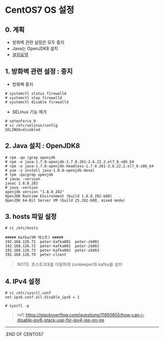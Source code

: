 # CentOS7 OS 설정

## 0. 계획
* 방화벽 관련 설정은 모두 중지
* Java는 OpenJDK8 설치
* [설치요약](<docs/01. 설치/설치편 01-CentOS 7 설치.pptx>)

## 1. 방화벽 관련 설정 : 중지
* 방화벽 중지
```
# systemctl status firewalld
# systemctl stop firewalld
# systemctl disable firewalld
```

* SELinux 기능 제거
```
# setenforce 0
# vi /etc/selinux/config
SELINUX=disabled
```

## 2. Java 설치 : OpenJDK8
```
# rpm -qa |grep openjdk
# rpm -e java-1.7.0-openjdk-1.7.0.261-2.6.22.2.el7_8.x86_64
# rpm -e java-1.7.0-openjdk-headless-1.7.0.261-2.6.22.2.el7_8.x86_64
# yum -y install java-1.8.0-openjdk-devel
# rpm -qa|grep openjdk
# javac -version
javac 1.8.0_282
# java -version
openjdk version "1.8.0_282"
OpenJDK Runtime Environment (build 1.8.0_282-b08)
OpenJDK 64-Bit Server VM (build 25.282-b08, mixed mode)
```

## 3. hosts 파일 설정
```
# vi /etc/hosts

##### Kafka(VM 테스트) #####
192.168.126.71	peter-kafka001	peter-zk001
192.168.126.72	peter-kafka002	peter-zk002
192.168.126.73	peter-kafka003	peter-zk003
192.168.126.79	peter-client
```
> NOTE. 호스트3대를 이용하여 zookeeper와 kafka를 설치

## 4. IPv4 설정
```
# vi /etc/sysctl.conf
net.ipv6.conf.all.disable_ipv6 = 1

# sysctl -p
```
> ref) https://stackoverflow.com/questions/11850655/how-can-i-disable-ipv6-stack-use-for-ipv4-ips-on-jre

___
.END OF CENTOS7